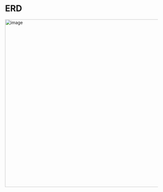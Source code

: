 # ERD
<img width="932" height="552" alt="image" src="https://github.com/user-attachments/assets/bdd46298-ff4e-453f-9d8e-09fb16d523bf" />
